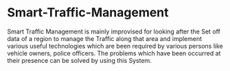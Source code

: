 # Smart-Traffic-Management
Smart Traffic Management is mainly improvised for looking after the Set off data of a region to manage the Traffic along that area and implement various useful technologies which are been required by various persons like vehicle owners, police officers. The problems which have been occurred at their presence can be solved by using this System.
